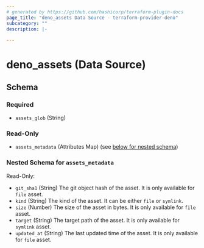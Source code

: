 ```yaml
---
# generated by https://github.com/hashicorp/terraform-plugin-docs
page_title: "deno_assets Data Source - terraform-provider-deno"
subcategory: ""
description: |-
  
---
```


# deno_assets (Data Source)





<!-- schema generated by tfplugindocs -->
## Schema

### Required

- `assets_glob` (String)

### Read-Only

- `assets_metadata` (Attributes Map) (see [below for nested schema](#nestedatt--assets_metadata))

<a id="nestedatt--assets_metadata"></a>
### Nested Schema for `assets_metadata`

Read-Only:

- `git_sha1` (String) The git object hash of the asset. It is only available for `file` asset.
- `kind` (String) The kind of the asset. It can be either `file` or `symlink`.
- `size` (Number) The size of the asset in bytes. It is only available for `file` asset.
- `target` (String) The target path of the asset. It is only available for `symlink` asset.
- `updated_at` (String) The last updated time of the asset. It is only available for `file` asset.
